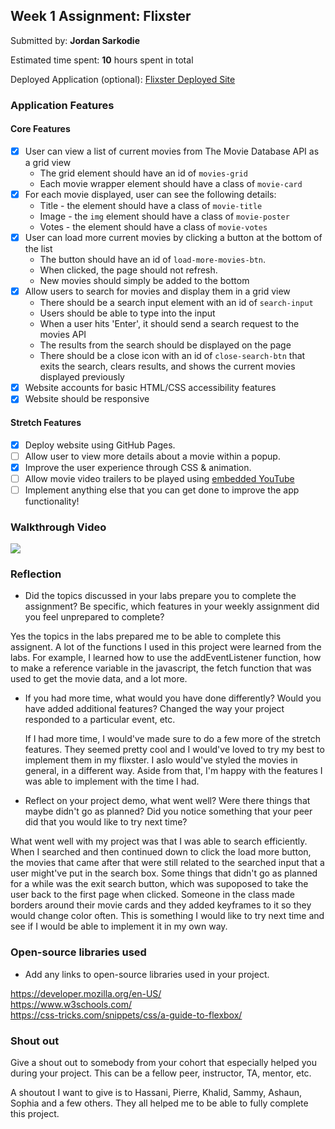 ## Week 1 Assignment: Flixster

Submitted by: **Jordan Sarkodie**

Estimated time spent: **10** hours spent in total

Deployed Application (optional): [Flixster Deployed Site](https://jordansar.github.io/site-week1-project1-flixster-starter/)

### Application Features

#### Core Features

- [X] User can view a list of current movies from The Movie Database API as a grid view
  - The grid element should have an id of `movies-grid`
  - Each movie wrapper element should have a class of `movie-card`
- [X] For each movie displayed, user can see the following details:
  - Title - the element should have a class of `movie-title`
  - Image - the `img` element should have a class of `movie-poster`
  - Votes - the element should have a class of `movie-votes`
- [X] User can load more current movies by clicking a button at the bottom of the list
  - The button should have an id of `load-more-movies-btn`.
  - When clicked, the page should not refresh.
  - New movies should simply be added to the bottom
- [X] Allow users to search for movies and display them in a grid view
  - There should be a search input element with an id of `search-input`
  - Users should be able to type into the input
  - When a user hits 'Enter', it should send a search request to the movies API
  - The results from the search should be displayed on the page
  - There should be a close icon with an id of `close-search-btn` that exits the search, clears results, and shows the current movies displayed previously
- [X] Website accounts for basic HTML/CSS accessibility features
- [X] Website should be responsive

#### Stretch Features

- [X] Deploy website using GitHub Pages.
- [ ] Allow user to view more details about a movie within a popup.
- [X] Improve the user experience through CSS & animation.
- [ ] Allow movie video trailers to be played using [embedded YouTube](https://support.google.com/youtube/answer/171780?hl=en)
- [ ] Implement anything else that you can get done to improve the app functionality!

### Walkthrough Video


<a href="https://www.loom.com/share/b45061d4031d4e2ca52bb6de54b23bdf">
    <img style="max-width:300px;" src="https://cdn.loom.com/sessions/thumbnails/b45061d4031d4e2ca52bb6de54b23bdf-with-play.gif">
  </a>




### Reflection

- Did the topics discussed in your labs prepare you to complete the assignment? Be specific, which features in your weekly assignment did you feel unprepared to complete?

Yes the topics in the labs prepared me to be able to complete this assignent. A lot of the functions I used in this project were learned from the labs. For example, I learned how to use the addEventListener function, how to make a reference variable in the javascript, the fetch function that was used to get the movie data, and a lot more.

- If you had more time, what would you have done differently? Would you have added additional features? Changed the way your project responded to a particular event, etc.

  If I had more time, I would've made sure to do a few more of the stretch features. They seemed pretty cool and I would've loved to try my best to implement them in my flixster. I aslo would've styled the movies in general, in a different way. Aside from that, I'm happy with the features I was able to implement with the time I had.

- Reflect on your project demo, what went well? Were there things that maybe didn't go as planned? Did you notice something that your peer did that you would like to try next time?

What went well with my project was that I was able to search efficiently. When I searched and then continued down to click the load more button, the movies that came after that were still related to the searched input that a user might've put in the search box. Some things that didn't go as planned for a while was the exit search button, which was supoposed to take the user back to the first page when clicked. Someone in the class made borders around their movie cards and they added keyframes to it so they would change color often. This is something I would like to try next time and see if I would be able to implement it in my own way.



### Open-source libraries used

- Add any links to open-source libraries used in your project.

https://developer.mozilla.org/en-US/   
https://www.w3schools.com/       
https://css-tricks.com/snippets/css/a-guide-to-flexbox/   


### Shout out

Give a shout out to somebody from your cohort that especially helped you during your project. This can be a fellow peer, instructor, TA, mentor, etc.

A shoutout I want to give is to Hassani, Pierre, Khalid, Sammy, Ashaun, Sophia and a few others. They all helped me to be able to fully complete this project.
